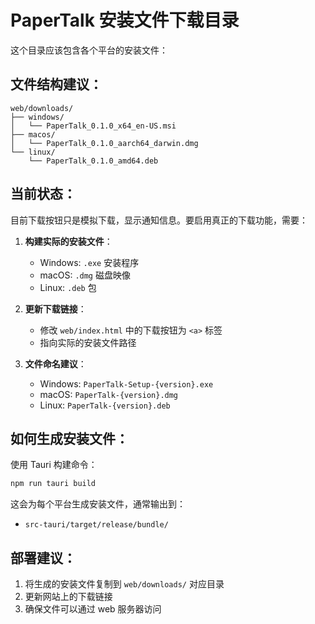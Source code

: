 # PaperTalk 安装文件下载目录

这个目录应该包含各个平台的安装文件：

## 文件结构建议：
```
web/downloads/
├── windows/
│   └── PaperTalk_0.1.0_x64_en-US.msi
├── macos/
│   └── PaperTalk_0.1.0_aarch64_darwin.dmg
└── linux/
    └── PaperTalk_0.1.0_amd64.deb
```

## 当前状态：
目前下载按钮只是模拟下载，显示通知信息。要启用真正的下载功能，需要：

1. **构建实际的安装文件**：
   - Windows: `.exe` 安装程序
   - macOS: `.dmg` 磁盘映像
   - Linux: `.deb` 包

2. **更新下载链接**：
   - 修改 `web/index.html` 中的下载按钮为 `<a>` 标签
   - 指向实际的安装文件路径

3. **文件命名建议**：
   - Windows: `PaperTalk-Setup-{version}.exe`
   - macOS: `PaperTalk-{version}.dmg`
   - Linux: `PaperTalk-{version}.deb`

## 如何生成安装文件：
使用 Tauri 构建命令：
```bash
npm run tauri build
```

这会为每个平台生成安装文件，通常输出到：
- `src-tauri/target/release/bundle/`

## 部署建议：
1. 将生成的安装文件复制到 `web/downloads/` 对应目录
2. 更新网站上的下载链接
3. 确保文件可以通过 web 服务器访问
